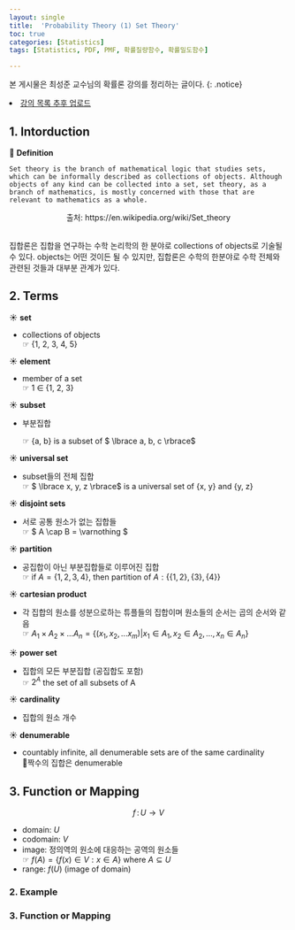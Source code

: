 ```yaml
---
layout: single
title:  'Probability Theory (1) Set Theory'
toc: true
categories: [Statistics]
tags: [Statistics, PDF, PMF, 확률질량함수, 확률밀도함수]

---
```


본 게시물은 최성준 교수님의 확률론 강의를 정리하는 글이다.
{: .notice}

<div class="notice">
<li><a href="https://sigirace.github.io/autoencoder/autoencoder_2/">강의 목록 추후 업로드</a></li>
</div>


## 1. Intorduction

👀 **Definition**

```
Set theory is the branch of mathematical logic that studies sets, which can be informally described as collections of objects. Although objects of any kind can be collected into a set, set theory, as a branch of mathematics, is mostly concerned with those that are relevant to mathematics as a whole.
```

<center>출처: https://en.wikipedia.org/wiki/Set_theory</center><br>

집합론은 집합을 연구하는 수학 논리학의 한 분야로 collections of objects로 기술될 수 있다. objects는 어떤 것이든 될 수 있지만, 집합론은 수학의 한분야로 수학 전체와 관련된 것들과 대부분 관계가 있다.

## 2. Terms

☀️ **set**

- collections of objects<br>☞ {1, 2, 3, 4, 5}

☀️ **element**

- member of a set<br>☞ 1 $\in$ {1, 2, 3}

☀️ **subset**

- 부분집합

  ☞ {a, b} is a subset of $ \lbrace a, b, c \rbrace$

☀️ **universal set**

- subset들의 전체 집합<br>☞ $ \lbrace x, y, z \rbrace$ is a universal set of {x, y} and {y, z}<br>

☀️ **disjoint sets**

- 서로 공통 원소가 없는 집합들<br>☞ $ A \cap B = \varnothing $

☀️ **partition**

- 공집합이 아닌 부분집합들로 이루어진 집합<br>☞ if $A = \lbrace 1, 2, 3, 4 \rbrace$, then partition of $A: \lbrace \lbrace 1, 2 \rbrace , \lbrace 3 \rbrace , \lbrace 4 \rbrace \rbrace$

☀️ **cartesian product**

- 각 집합의 원소를 성분으로하는 튜플들의 집합이며 원소들의 순서는 곱의 순서와 같음<br>☞ $A_1 \times A_2 \times ... A_n = \lbrace (x_1, x_2, ... x_m) | x_1 \in A_1, x_2 \in A_2, ... , x_n \in A_n \rbrace$

☀️ **power set**

- 집합의 모든 부분집합 (공집합도 포함)<br>☞ $2^A$ the set of all subsets of A

☀️ **cardinality**

- 집합의 원소 개수

☀️ **denumerable**

- countably infinite, all denumerable sets are of the same cardinality<br>📍짝수의 집합은 denumerable

## 3. Function or Mapping

$$
f\, : \, U \rightarrow V
$$

- domain: $U$
- codomain: $V$
- image: 정의역의 원소에 대응하는 공역의 원소들<br>☞ $f(A) = \lbrace f(x) \in V : x \in A \rbrace$ where $A \subseteq U$
- range: $f(U)$ (image of domain)



### 2. Example

### 3. Function or Mapping





